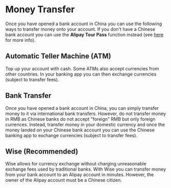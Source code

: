 # Money Transfer

Once you have opened a bank account in China you can use the following ways to transfer money onto your account. If you don't have a Chinese bank account you can use the **Alipay Tour Pass** function instead (see [here](https://wise.com/us/blog/alipay-tour-pass) for more info).

## Automatic Teller Machine (ATM)

Top up your account with cash. Some ATMs also accept currencies from other countries. In your banking app you can then exchange currencies (subject to transfer fees).


## Bank Transfer

Once you have opened a bank account in China, you can simply transfer money to it via international bank transfers. However, do not transfer money in RMB as Chinese banks do not accept "foreign" RMB but only foreign currences. Instead, transfer money in your domestic currency and once the money landed on your Chinese bank account you can use the Chinese banking app to exchange currencies (subject to transfer fees).

## Wise (Recommended)

Wise allows for currency exchange without charging unreasonable exchange fees used by traditional banks. With Wise you can transfer money from your bank account to an Alipay account in minutes. However, the owner of the Alipay account must be a Chinese citizen.